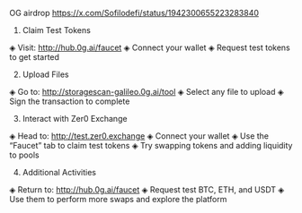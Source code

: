 OG airdrop https://x.com/Sofilodefi/status/1942300655223283840

1. Claim Test Tokens 

◈ Visit: http://hub.0g.ai/faucet
◈ Connect your wallet
◈ Request test tokens to get started

2. Upload Files

◈ Go to: http://storagescan-galileo.0g.ai/tool
◈ Select any file to upload
◈ Sign the transaction to complete

3. Interact with Zer0 Exchange

◈ Head to: http://test.zer0.exchange
◈ Connect your wallet
◈ Use the “Faucet” tab to claim test tokens
◈ Try swapping tokens and adding liquidity to pools

4. Additional Activities

◈ Return to: http://hub.0g.ai/faucet
◈ Request test BTC, ETH, and USDT
◈ Use them to perform more swaps and explore the platform
